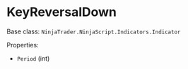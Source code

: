 # KeyReversalDown

Base class: `NinjaTrader.NinjaScript.Indicators.Indicator`

Properties:
- `Period` (int)
